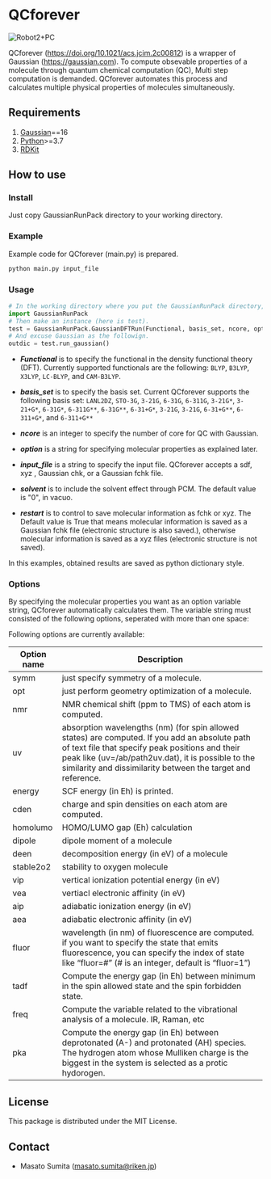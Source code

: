 # QCforever


![Robot2+PC](https://user-images.githubusercontent.com/46772738/188896764-65ab12c1-3cc9-421d-8d87-ed33c932380a.png)

QCforever (https://doi.org/10.1021/acs.jcim.2c00812) is a wrapper of Gaussian (https://gaussian.com). To compute obsevable properties of a molecule through quantum chemical computation (QC),
Multi step computation is demanded. QCforever automates this process and calculates multiple physical properties of molecules simultaneously. 

## Requirements
1. [Gaussian](https://gaussian.com)==16
2. [Python](https://www.anaconda.com/download/)>=3.7 
3. [RDKit](https://anaconda.org/rdkit/rdkit)

## How to use

### Install
Just copy  GaussianRunPack directory to your working directory. 

### Example
Example code for QCforever (main.py) is prepared.

```bash
python main.py input_file
```

### Usage

```python
# In the working directory where you put the GaussianRunPack directory, import GaussianRunPack to use this package.
import GaussianRunPack
# Then make an instance (here is test).
test = GaussianRunPack.GaussianDFTRun(Functional, basis_set, ncore, option, input_file, solvent='water', restart=False)
# And excuse Gaussian as the followign.
outdic = test.run_gaussian()
```

- ***Functional*** is to specify the functional in the density functional theory (DFT). 
Currently supported functionals are the following: `BLYP`, `B3LYP`, `X3LYP`, `LC-BLYP`, and `CAM-B3LYP`.

- ***basis_set*** is to specify the basis set. 
  Current QCforever supports the following basis set:
  `LANL2DZ`, `STO-3G`, `3-21G`, `6-31G`, `6-311G`, `3-21G*`, `3-21+G*`, `6-31G*`, `6-311G**`, `6-31G**`, 
  `6-31+G*`, `3-21G`, `3-21G`, `6-31+G**`, `6-311+G*`, and `6-311+G**`

- ***ncore*** is an integer to specify the number of core for QC with Gaussian.

- ***option*** is a string for specifying molecular properties as explained later.

- ***input_file*** is a string to specify the input file. 
  QCforever accepts a sdf, xyz , Gaussian chk, or a Gaussian fchk file.

- ***solvent*** is to include the solvent effect through PCM. 
  The default value is "0", in vacuo.

- ***restart*** is to control to save molecular information as fchk or xyz. 
  The Default value is True that means molecular information is saved as a Gaussian fchk file (electronic structure is also saved.), 
  otherwise molecular information is saved as a xyz files (electronic structure is not saved).

In this examples, obtained results are saved as python dictionary style.

### Options 
By specifying the molecular properties you want as an option variable string,
QCforever automatically calculates them. 
The variable string must consisted of the following options, 
seperated with more than one space:

Following options are currently available:

| Option name | Description                                                                                                                                                                                                                                                             |
|-------------|-------------------------------------------------------------------------------------------------------------------------------------------------------------------------------------------------------------------------------------------------------------------------|
| symm        | just specify symmetry of a molecule.                                                                                                                                                                                                                                    |
| opt         | just perform geometry optimization of a molecule.                                                                                                                                                                                                                       |
| nmr         | NMR chemical shift (ppm to TMS) of each atom is computed.                                                                                                                                                                                                               |
| uv          | absorption wavelengths (nm) (for spin allowed states) are computed. If you add an absolute path of text file that specify peak positions and their peak like (uv=/ab/path2uv.dat), it is possible to the similarity and dissimilarity between the target and reference. |
| energy      | SCF energy (in Eh) is printed.                                                                                                                                                                                                                                          |
| cden        | charge and spin densities on each atom are computed.                                                                                                                                                                                                                    |
| homolumo    | HOMO/LUMO gap (Eh) calculation                                                                                                                                                                                                                                          |
| dipole      | dipole moment of a molecule                                                                                                                                                                                                                                             |
| deen        | decomposition energy (in eV) of a molecule                                                                                                                                                                                                                              |
| stable2o2   | stability to oxygen molecule                                                                                                                                                                                                                                            |
| vip         | vertical ionization potential energy (in eV)                                                                                                                                                                                                                            |
| vea         | vertiacl electronic affinity (in eV)                                                                                                                                                                                                                                    |
| aip         | adiabatic ionization energy (in eV)                                                                                                                                                                                                                                     |
| aea         | adiabatic electronic affinity (in eV)                                                                                                                                                                                                                                   |
| fluor       | wavelength (in nm) of fluorescence are computed. if you want to specify the state that emits fluorescence, you can specify the index of state like “fluor=#” (# is an integer, default is “fluor=1”)                                                                    |
| tadf        | Compute the energy gap (in Eh) between minimum in the spin allowed state and the spin forbidden state.                                                                                                                                                                  |
| freq        | Compute the variable related to the vibrational analysis of a molecule. IR, Raman, etc                                                                                                                                                                                  |
| pka         | Compute the energy gap (in Eh) between deprotonated (A-) and protonated (AH) species. The hydrogen atom whose Mulliken charge is the biggest in the system is selected as a protic hydorogen.                                                                           |

## License
This package is distributed under the MIT License.

## Contact
- Masato Sumita (masato.sumita@riken.jp)
